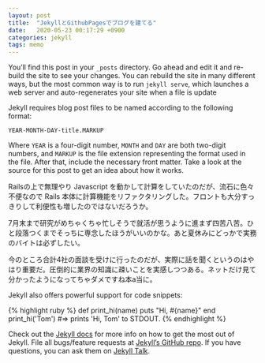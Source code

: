 ```yaml
---
layout: post
title:  "JekyllとGithubPagesでブログを建てる"
date:   2020-05-23 00:17:29 +0900 
categories: jekyll 
tags: memo
---
```

You’ll find this post in your `_posts` directory. Go ahead and edit it and re-build the site to see your changes. You can rebuild the site in many different ways, but the most common way is to run `jekyll serve`, which launches a web server and auto-regenerates your site when a file is update

Jekyll requires blog post files to be named according to the following format:

`YEAR-MONTH-DAY-title.MARKUP`

Where `YEAR` is a four-digit number, `MONTH` and `DAY` are both two-digit numbers, and `MARKUP` is the file extension representing the format used in the file. After that, include the necessary front matter. Take a look at the source for this post to get an idea about how it works.

Railsの上で無理やり Javascript を動かして計算をしていたのだが、流石に色々不便なので Rails 本体に計算機能をリファクタリングした。フロントも大分すっきりして利便性も増したのではないだろうか。

7月末まで研究がめちゃくちゃ忙しそうで就活が思うように進まず四苦八苦。ひと段落つくまでそっちに専念したほうがいいのかな。あと夏休みにどっかで実務のバイトは必ずしたい。

今のところ合計4社の面談を受けに行ったのだが、実際に話を聞くというのはやはり重要だ。圧倒的に業界の知識に疎いことを実感しつつある。ネットだけ見て分かったようになってちゃダメですね本a当に。

Jekyll also offers powerful support for code snippets:

{% highlight ruby %}
def print_hi(name)
  puts "Hi, #{name}"
end
print_hi('Tom')
#=> prints 'Hi, Tom' to STDOUT.
{% endhighlight %}

Check out the [Jekyll docs][jekyll-docs] for more info on how to get the most out of Jekyll. File all bugs/feature requests at [Jekyll’s GitHub repo][jekyll-gh]. If you have questions, you can ask them on [Jekyll Talk][jekyll-talk].

[jekyll-docs]: https://jekyllrb.com/docs/home
[jekyll-gh]:   https://github.com/jekyll/jekyll
[jekyll-talk]: https://talk.jekyllrb.com/
